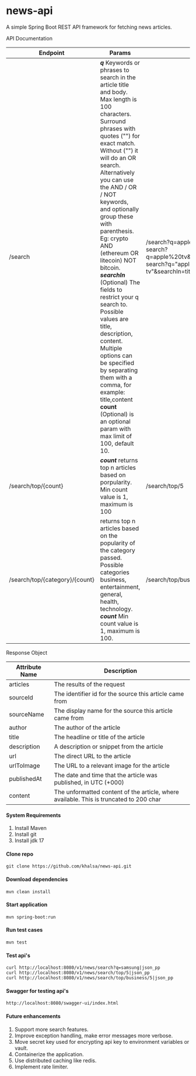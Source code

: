 # news-api

A simple Spring Boot REST API framework for fetching news articles. 

API Documentation

| Endpoint                       | Params                                                                                                                                                                                                                                                                                                                                                                                                                                                                                                                                                                                                                                             | Example                                                                                                                     |
|--------------------------------|----------------------------------------------------------------------------------------------------------------------------------------------------------------------------------------------------------------------------------------------------------------------------------------------------------------------------------------------------------------------------------------------------------------------------------------------------------------------------------------------------------------------------------------------------------------------------------------------------------------------------------------------------|-----------------------------------------------------------------------------------------------------------------------------|
| /search                        | **_q_** Keywords or phrases to search in the article title and body. Max length is 100 characters. Surround phrases with quotes ("") for exact match. Without ("") it will do an OR search. Alternatively you can use the AND / OR / NOT keywords, and optionally group these with parenthesis. Eg: crypto AND (ethereum OR litecoin) NOT bitcoin. **_searchIn_** (Optional) The fields to restrict your q search to. Possible values are title, description, content. Multiple options can be specified by separating them with a comma, for example: title,content  **count** (Optional) is an optional param with max limit of 100, default 10. | /search?q=apple%20tv&count=10,   search?q=apple%20tv&searchIn=title&count=10,   search?q="apple tv"&searchIn=title&count=10 |
| /search/top/{count}            | **_count_** returns top n articles based on porpularity. Min count value is 1, maximum is 100                                                                                                                                                                                                                                                                                                                                                                                                                                                                                                                                                      | /search/top/5                                                                                                               |
| /search/top/{category}/{count} | returns top n articles based on the popularity of the category passed. Possible categories business, entertainment, general, health, technology. **_count_** Min count value is 1, maximum is 100.                                                                                                                                                                                                                                                                                                                                                                                                                                                 | /search/top/business/5                                                                                                      |

Response Object

| Attribute Name | Description                                                                          |
|----------------|--------------------------------------------------------------------------------------|
| articles       | The results of the request                                                           |
| sourceId       | The identifier id for the source this article came from                              |
| sourceName     | The display name for the source this article came from                               |
| author         | The author of the article                                                            |
| title          | The headline or title of the article                                                 |
| description    | A description or snippet from the article                                            |
| url            | The direct URL to the article                                                        |
| urlToImage     | The URL to a relevant image for the article                                          |
| publishedAt    | The date and time that the article was published, in UTC (+000)                      |
| content        | The unformatted content of the article, where available. This is truncated to 200 char |

#### System Requirements

1) Install Maven
2) Install git
3) Install jdk 17

#### Clone repo
````
git clone https://github.com/khalsa/news-api.git
````
#### Download dependencies
````
mvn clean install
````
#### Start application
````
mvn spring-boot:run
````
#### Run test cases
````
mvn test
````
#### Test api's
````
curl http://localhost:8080/v1/news/search?q=samsung|json_pp
curl http://localhost:8080/v1/news/search/top/5|json_pp
curl http://localhost:8080/v1/news/search/top/business/5|json_pp
````
#### Swagger for testing api's
````
http://localhost:8080/swagger-ui/index.html
````

#### Future enhancements
1) Support more search features.
2) Improve exception handling, make error messages more verbose.
3) Move secret key used for encrypting api key to environment variables or vault.
4) Containerize the application.
5) Use distributed caching like redis.
6) Implement rate limiter.

